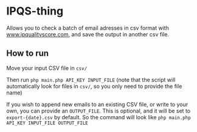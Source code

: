 # IPQS-thing

Allows you to check a batch of email adresses in csv format with www.ipqualityscore.com, and save the output in another csv file.

## How to run

Move your input CSV file in `csv/`

Then run `php main.php API_KEY INPUT_FILE` (note that the script will automatically look for files in `csv/`, so you only need to provide the file name)

If you wish to append new emails to an existing CSV file, or write to your own, you can provide an `OUTPUT_FILE`. This is optional, and it will be set to `export-{date}.csv` by default. So the command will look like `php main.php API_KEY INPUT_FILE OUTPUT_FILE`
